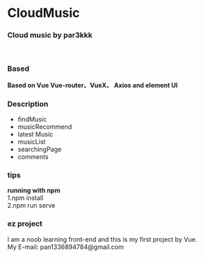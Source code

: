 # CloudMusic
<h3>Cloud music by par3kkk </h3>
<br>
<h3>Based</h3>
<strong>Based on Vue Vue-router、VueX、 Axios and element UI</strong>
<br>
<h3>Description</h3>
<ul>
  <li>findMusic</li>
  <li>musicRecommend</li>
  <li>latest Music</li>
  <li>musicList</li>
  <li>searchingPage</li>
  <li>comments</li>
  </ul>
<h3>tips</h3>
<prev>
  <strong>running with npm</strong><br>
  1.npm install<br>
  2.npm run serve<br>
  </prev>
  <h3>ez project</h3>
  <p>I am a noob learning front-end and this is my first project by Vue.<br>
  My E-mail: pan1336894784@gmail.com
  </p>
  
